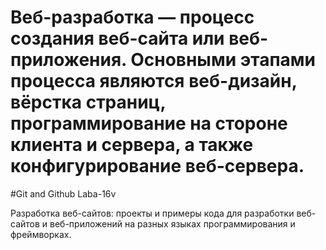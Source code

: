 Веб-разработка — процесс создания веб-сайта или веб-приложения. Основными этапами процесса являются веб-дизайн, вёрстка страниц, программирование на стороне клиента и сервера, а также конфигурирование веб-сервера.
=======
#Git and Github Laba-16v

Разработка веб-сайтов: проекты и примеры кода для разработки
веб-сайтов и веб-приложений на разных языках программирования и
фреймворках.
